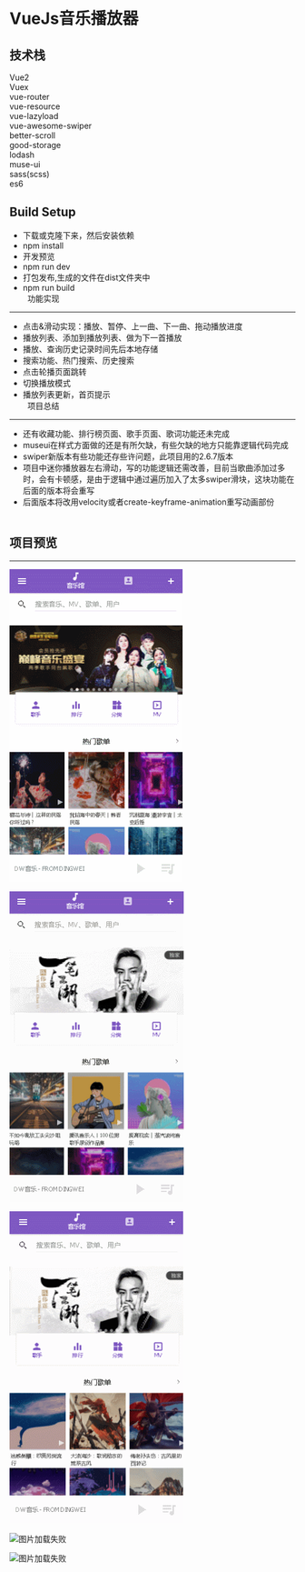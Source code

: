 VueJs音乐播放器
=======

技术栈
-------
Vue2<br>
Vuex<br>
vue-router<br>
vue-resource<br>
vue-lazyload<br>
vue-awesome-swiper<br>
better-scroll<br>
good-storage<br>
lodash<br>
muse-ui<br>
sass(scss)<br>
es6<br>

Build Setup
-------
* 下载或克隆下来，然后安装依赖<br>
* npm install<br>
* 开发预览<br>
* npm run dev<br>
* 打包发布,生成的文件在dist文件夹中<br>
* npm run build<br>
 
功能实现
-------
* 点击&滑动实现：播放、暂停、上一曲、下一曲、拖动播放进度<br>
* 播放列表、添加到播放列表、做为下一首播放<br>
* 播放、查询历史记录时间先后本地存储<br>
* 搜索功能、热门搜索、历史搜索<br>
* 点击轮播页面跳转<br>
* 切换播放模式<br>
* 播放列表更新，首页提示<br>
 
项目总结
-------
* 还有收藏功能、排行榜页面、歌手页面、歌词功能还未完成<br>
* museui在样式方面做的还是有所欠缺，有些欠缺的地方只能靠逻辑代码完成<br>
* swiper新版本有些功能还存些许问题，此项目用的2.6.7版本<br>
* 项目中迷你播放器左右滑动，写的功能逻辑还需改善，目前当歌曲添加过多时，会有卡顿感，是由于逻辑中通过遍历加入了太多swiper滑块，这块功能在后面的版本将会重写<br>
* 后面版本将改用velocity或者create-keyframe-animation重写动画部份<br>
 
## 项目预览
-------
![图片加载失败](https://github.com/dyweejackee/vue-qq-music/raw/master/Screenshots/GIF.gif)

![图片加载失败](https://github.com/dyweejackee/vue-qq-music/raw/master/Screenshots/GIF2.gif)

![图片加载失败](https://github.com/dyweejackee/vue-qq-music/raw/master/Screenshots/GIF3.gif)

![图片加载失败](https://github.com/dyweejackee/vue-qq-music/raw/master/Screenshots/GIF4.gif)

![图片加载失败](https://github.com/dyweejackee/vue-qq-music/raw/master/Screenshots/GIF5.gif)
